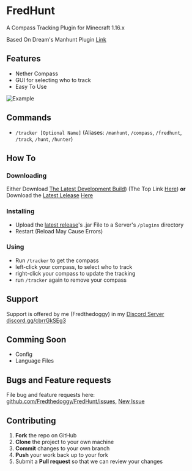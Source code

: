 # FredHunt
A Compass Tracking Plugin for Minecraft 1.16.x

Based On Dream's Manhunt Plugin [Link](https://www.patreon.com/DreamWasTaken)

## Features

- Nether Compass
- GUI for selecting who to track
- Easy To Use

![Example](https://i.ibb.co/VQ85kWP/javaw-Nea-On-BYCF3.png)

## Commands

- `/tracker [Optional Name]` (Aliases: `/manhunt`, `/compass`, `/fredhunt`, `/track`, `/hunt`, `/hunter`)

## How To

### Downloading

Either Download [The Latest Development Build](https://github.com/Fredthedoggy/FredHunt/actions/workflows/main.yml?query=branch%3Amaster+is%3Asuccess++)) (The Top Link [Here](https://github.com/Fredthedoggy/FredHunt/actions/workflows/main.yml?query=branch%3Amaster+is%3Asuccess++))
**or**
Download the [Latest Lelease](https://github.com/Fredthedoggy/FredHunt/releases) [Here](https://github.com/Fredthedoggy/FredHunt/releases)

### Installing

- Upload the [latest release](https://github.com/Fredthedoggy/FredHunt/releases)'s .jar File to a Server's `/plugins` directory
- Restart (Reload May Cause Errors)

### Using

- Run `/tracker` to get the compass
- left-click your compass, to select who to track
- right-click your compass to update the tracking
- run `/tracker` again to remove your compass

## Support

Support is offered by me (Fredthedoggy) in my [Discord Server](https://discord.gg/cbrrGkSEg3) [discord.gg/cbrrGkSEg3](https://discord.gg/cbrrGkSEg3)

## Comming Soon

- Config
- Language Files

## Bugs and Feature requests

File bug and feature requests here: [github.com/Fredthedoggy/FredHunt/issues](https://github.com/Fredthedoggy/FredHunt/issues), [New Issue](https://github.com/Fredthedoggy/FredHunt/issues/new)

## Contributing

1. **Fork** the repo on GitHub
2. **Clone** the project to your own machine
3. **Commit** changes to your own branch
4. **Push** your work back up to your fork
5. Submit a **Pull request** so that we can review your changes

